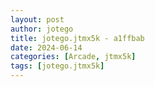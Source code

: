 ```yaml
---
layout: post
author: jotego
title: jotego.jtmx5k - a1ffbab
date: 2024-06-14
categories: [Arcade, jtmx5k]
tags: [jotego.jtmx5k]
---
```


